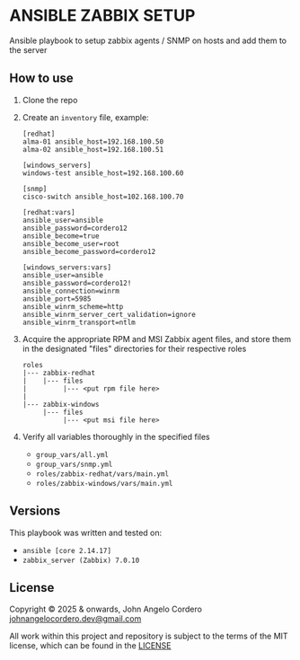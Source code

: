 # ANSIBLE ZABBIX SETUP

Ansible playbook to setup zabbix agents / SNMP on hosts and add them to the server

## How to use
1. Clone the repo
2. Create an `inventory` file, example:
    ```
    [redhat]
    alma-01 ansible_host=192.168.100.50
    alma-02 ansible_host=192.168.100.51

    [windows_servers]
    windows-test ansible_host=192.168.100.60

    [snmp]
    cisco-switch ansible_host=102.168.100.70

    [redhat:vars]
    ansible_user=ansible
    ansible_password=cordero12
    ansible_become=true
    ansible_become_user=root
    ansible_become_password=cordero12

    [windows_servers:vars]
    ansible_user=ansible
    ansible_password=cordero12!
    ansible_connection=winrm
    ansible_port=5985
    ansible_winrm_scheme=http
    ansible_winrm_server_cert_validation=ignore
    ansible_winrm_transport=ntlm
    ```

3. Acquire the appropriate RPM and MSI Zabbix agent files, and store them in the designated "files" directories for their respective roles

    ```
    roles
    |--- zabbix-redhat
    |    |--- files
    |         |--- <put rpm file here>
    |
    |--- zabbix-windows
         |--- files
              |--- <put msi file here>
    ```

4. Verify all variables thoroughly in the specified files
    - `group_vars/all.yml`
    - `group_vars/snmp.yml`
    - `roles/zabbix-redhat/vars/main.yml`
    - `roles/zabbix-windows/vars/main.yml`

## Versions
This playbook was written and tested on: 
- `ansible [core 2.14.17]`
- `zabbix_server (Zabbix) 7.0.10`

## License
Copyright © 2025 & onwards, John Angelo Cordero <johnangelocordero.dev@gmail.com>

All work within this project and repository is subject to the terms of the MIT license, which can be found in the [LICENSE](./LICENSE)